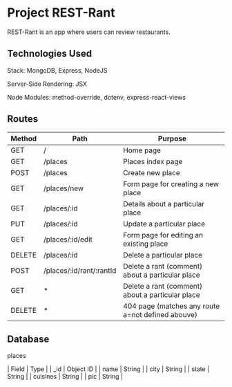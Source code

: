 # Project REST-Rant

REST-Rant is an app where users can review restaurants.

## Technologies Used
Stack: MongoDB, Express, NodeJS

Server-Side Rendering: JSX

Node Modules: method-override, dotenv, express-react-views 

## Routes
| Method | Path | Purpose |
| ------ | ---- | ------- |
| GET    | /    | Home page |
| GET    | /places | Places index page |
| POST   | /places | Create new place |
| GET    | /places/new | Form page for creating a new place |
| GET    | /places/:id | Details about a particular place |
| PUT    | /places/:id | Update a particular place |
| GET    | /places/:id/edit | Form page for editing an existing place |
| DELETE | /places/:id | Delete a particular place |
| POST   | /places/:id/rant/:rantId | Delete a rant (comment) about a particular place |
| GET    | * | Delete a rant (comment) about a particular place |
| DELETE | * | 404 page (matches any route a=not defined abouve) |

## Database
places

| Field | Type |
| _id   | Object ID |
| name  | String |
| city  | String |
| state | String |
| cuisines | String |
| pic   | String |
